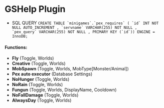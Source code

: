 # GSHelp Plugin
- SQL QUERY
``CREATE TABLE `minigames`.`pex_requires` ( `id` INT NOT NULL AUTO_INCREMENT , `servname` VARCHAR(255) NOT NULL , `pex_query` VARCHAR(255) NOT NULL , PRIMARY KEY (`id`)) ENGINE = InnoDB;``


#### Functions:
- **Fly** (Toggle, Worlds)
- **Creative** (Toggle, Worlds)
- **MobSpawn** (Toggle, Worlds, MobType[Monster/Animal])
- **Pex auto executor** (Database Settings)
- **NoHunger** (Toggle, Worlds)
- **NoRain** (Toggle, Worlds)
- **Fungun** (Toggle, Worlds, DisplayName, Cooldown)
- **NoFallDamage** (Toggle, Worlds)
- **AlwaysDay** (Toggle, Worlds)